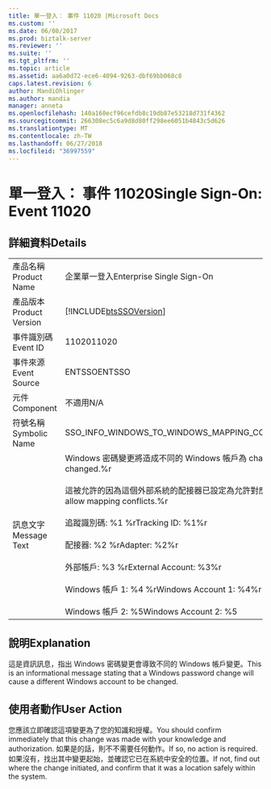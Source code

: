 ```yaml
---
title: 單一登入： 事件 11020 |Microsoft Docs
ms.custom: ''
ms.date: 06/08/2017
ms.prod: biztalk-server
ms.reviewer: ''
ms.suite: ''
ms.tgt_pltfrm: ''
ms.topic: article
ms.assetid: aa6a0d72-ece6-4094-9263-dbf69bb068c8
caps.latest.revision: 6
author: MandiOhlinger
ms.author: mandia
manager: anneta
ms.openlocfilehash: 140a160ecf96cefdb8c19db87e53218d731f4362
ms.sourcegitcommit: 266308ec5c6a9d8d80ff298ee6051b4843c5d626
ms.translationtype: MT
ms.contentlocale: zh-TW
ms.lasthandoff: 06/27/2018
ms.locfileid: "36997559"
---
```

# <a name="single-sign-on-event-11020"></a><span data-ttu-id="97967-102">單一登入： 事件 11020</span><span class="sxs-lookup"><span data-stu-id="97967-102">Single Sign-On: Event 11020</span></span>
## <a name="details"></a><span data-ttu-id="97967-103">詳細資料</span><span class="sxs-lookup"><span data-stu-id="97967-103">Details</span></span>  
  
|                 |                                                                                                                                                                                                                                                                                                                                                                         |
|-----------------|-------------------------------------------------------------------------------------------------------------------------------------------------------------------------------------------------------------------------------------------------------------------------------------------------------------------------------------------------------------------------|
|  <span data-ttu-id="97967-104">產品名稱</span><span class="sxs-lookup"><span data-stu-id="97967-104">Product Name</span></span>   |                                                                                                                                                                        <span data-ttu-id="97967-105">企業單一登入</span><span class="sxs-lookup"><span data-stu-id="97967-105">Enterprise Single Sign-On</span></span>                                                                                                                                                                        |
| <span data-ttu-id="97967-106">產品版本</span><span class="sxs-lookup"><span data-stu-id="97967-106">Product Version</span></span> |                                                                                                                                                       [!INCLUDE[btsSSOVersion](../includes/btsssoversion-md.md)]                                                                                                                                                        |
|    <span data-ttu-id="97967-107">事件識別碼</span><span class="sxs-lookup"><span data-stu-id="97967-107">Event ID</span></span>     |                                                                                                                                                                                  <span data-ttu-id="97967-108">11020</span><span class="sxs-lookup"><span data-stu-id="97967-108">11020</span></span>                                                                                                                                                                                  |
|  <span data-ttu-id="97967-109">事件來源</span><span class="sxs-lookup"><span data-stu-id="97967-109">Event Source</span></span>   |                                                                                                                                                                                 <span data-ttu-id="97967-110">ENTSSO</span><span class="sxs-lookup"><span data-stu-id="97967-110">ENTSSO</span></span>                                                                                                                                                                                  |
|    <span data-ttu-id="97967-111">元件</span><span class="sxs-lookup"><span data-stu-id="97967-111">Component</span></span>    |                                                                                                                                                                                   <span data-ttu-id="97967-112">不適用</span><span class="sxs-lookup"><span data-stu-id="97967-112">N/A</span></span>                                                                                                                                                                                   |
|  <span data-ttu-id="97967-113">符號名稱</span><span class="sxs-lookup"><span data-stu-id="97967-113">Symbolic Name</span></span>  |                                                                                                                                                          <span data-ttu-id="97967-114">SSO_INFO_WINDOWS_TO_WINDOWS_MAPPING_CONFLICT_ALLOWED</span><span class="sxs-lookup"><span data-stu-id="97967-114">SSO_INFO_WINDOWS_TO_WINDOWS_MAPPING_CONFLICT_ALLOWED</span></span>                                                                                                                                                           |
|  <span data-ttu-id="97967-115">訊息文字</span><span class="sxs-lookup"><span data-stu-id="97967-115">Message Text</span></span>   | <span data-ttu-id="97967-116">Windows 密碼變更將造成不同的 Windows 帳戶為 changed.%r</span><span class="sxs-lookup"><span data-stu-id="97967-116">A Windows password change will cause a different Windows account to be changed.%r</span></span><br /><br /> <span data-ttu-id="97967-117">這被允許的因為這個外部系統的配接器已設定為允許對應 conflicts.%r</span><span class="sxs-lookup"><span data-stu-id="97967-117">This is allowed because the adapter for this external system is configured to allow mapping conflicts.%r</span></span><br /><br /> <span data-ttu-id="97967-118">追蹤識別碼: %1 %r</span><span class="sxs-lookup"><span data-stu-id="97967-118">Tracking ID: %1%r</span></span><br /><br /> <span data-ttu-id="97967-119">配接器: %2 %r</span><span class="sxs-lookup"><span data-stu-id="97967-119">Adapter: %2%r</span></span><br /><br /> <span data-ttu-id="97967-120">外部帳戶: %3 %r</span><span class="sxs-lookup"><span data-stu-id="97967-120">External Account: %3%r</span></span><br /><br /> <span data-ttu-id="97967-121">Windows 帳戶 1: %4 %r</span><span class="sxs-lookup"><span data-stu-id="97967-121">Windows Account 1: %4%r</span></span><br /><br /> <span data-ttu-id="97967-122">Windows 帳戶 2: %5</span><span class="sxs-lookup"><span data-stu-id="97967-122">Windows Account 2: %5</span></span> |
  
## <a name="explanation"></a><span data-ttu-id="97967-123">說明</span><span class="sxs-lookup"><span data-stu-id="97967-123">Explanation</span></span>  
 <span data-ttu-id="97967-124">這是資訊訊息，指出 Windows 密碼變更會導致不同的 Windows 帳戶變更。</span><span class="sxs-lookup"><span data-stu-id="97967-124">This is an informational message stating that a Windows password change will cause a different Windows account to be changed.</span></span>  
  
## <a name="user-action"></a><span data-ttu-id="97967-125">使用者動作</span><span class="sxs-lookup"><span data-stu-id="97967-125">User Action</span></span>  
 <span data-ttu-id="97967-126">您應該立即確認這項變更為了您的知識和授權。</span><span class="sxs-lookup"><span data-stu-id="97967-126">You should confirm immediately that this change was made with your knowledge and authorization.</span></span> <span data-ttu-id="97967-127">如果是的話，則不不需要任何動作。</span><span class="sxs-lookup"><span data-stu-id="97967-127">If so, no action is required.</span></span> <span data-ttu-id="97967-128">如果沒有，找出其中變更起始，並確認它已在系統中安全的位置。</span><span class="sxs-lookup"><span data-stu-id="97967-128">If not, find out where the change initiated, and confirm that it was a location safely within the system.</span></span>